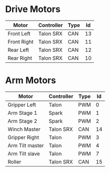 # Drive Motors
|Motor      |Controller|Type |Id   |
| --------- | -------- | --- | --- |
|Front Left |Talon SRX |CAN  |13   |
|Front Right|Talon SRX |CAN  |11   |
|Rear Left  |Talon SRX |CAN  |12   |
|Rear Right |Talon SRX |CAN  |10   |

# Arm Motors
|Motor          |Controller |Type |Id   |
| ------------- | --------- | --- | --- |
|Gripper Left   |Talon      |PWM  |0    |
|Arm Stage 1    |Spark      |PWM  |1    |
|Arm Stage 2    |Spark      |PWM  |2    |
|Winch Master   |Talon SRX  |CAN  |14   |
|Gripper Right  |Talon      |PWM  |3    |
|Arm Tilt master|Talon      |PWM  |4    |
|Arm Tilt slave |Talon      |PWM  |7    |
|Roller         |Talon SRX  |CAN  |15   |

